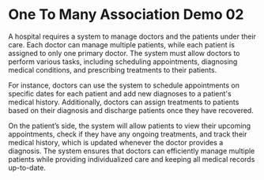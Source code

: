 # One To Many Association Demo 02

A hospital requires a system to manage doctors and the patients under their care. Each doctor can manage multiple patients, while each patient is assigned to only one primary doctor. The system must allow doctors to perform various tasks, including scheduling appointments, diagnosing medical conditions, and prescribing treatments to their patients.

For instance, doctors can use the system to schedule appointments on specific dates for each patient and add new diagnoses to a patient's medical history. Additionally, doctors can assign treatments to patients based on their diagnosis and discharge patients once they have recovered.

On the patient’s side, the system will allow patients to view their upcoming appointments, check if they have any ongoing treatments, and track their medical history, which is updated whenever the doctor provides a diagnosis. The system ensures that doctors can efficiently manage multiple patients while providing individualized care and keeping all medical records up-to-date.

